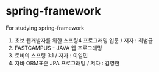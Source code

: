 ﻿# spring-framework
For studying spring-framework

1. 초보 웹개발자를 위한 스프링4 프로그래밍 입문 / 저자 : 최범균
2. FASTCAMPUS - JAVA 웹 프로그래밍
3. 토비의 스프링 3.1 / 저자 : 이일민
4. 자바 ORM표준 JPA 프로그래밍 / 저자 : 김영한
